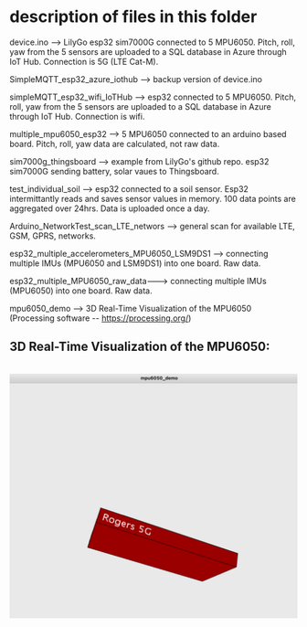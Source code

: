 # description of files in this folder

device.ino --> LilyGo esp32 sim7000G connected to 5 MPU6050. Pitch, roll, yaw from the 5 sensors are uploaded to a SQL database in Azure through IoT Hub. Connection is 5G (LTE Cat-M). 

SimpleMQTT_esp32_azure_iothub --> backup version of device.ino

simpleMQTT_esp32_wifi_IoTHub --> esp32 connected to 5 MPU6050. Pitch, roll, yaw from the 5 sensors are uploaded to a SQL database in Azure through IoT Hub. Connection is wifi.  

multiple_mpu6050_esp32 --> 5 MPU6050 connected to an arduino based board. Pitch, roll, yaw data are calculated, not raw data. 

sim7000g_thingsboard --> example from LilyGo's github repo. esp32 sim7000G sending battery, solar vaues to Thingsboard. 

test_individual_soil --> esp32 connected to a soil sensor. Esp32 intermittantly reads and saves sensor values in memory. 100 data points are  aggregated over 24hrs. Data is uploaded once a day.  


Arduino_NetworkTest_scan_LTE_networs --> general scan for available LTE, GSM, GPRS, networks. 

esp32_multiple_accelerometers_MPU6050_LSM9DS1 --> connecting multiple IMUs (MPU6050 and LSM9DS1) into one board. Raw data. 

esp32_multiple_MPU6050_raw_data---> connecting multiple IMUs (MPU6050) into one board. Raw data.


mpu6050_demo --> 3D Real-Time Visualization of the MPU6050 (Processing software -- https://processing.org/)

## 3D Real-Time Visualization of the MPU6050:
\
![image output](Esp32/Device/3D_mpu6050.jpg)



